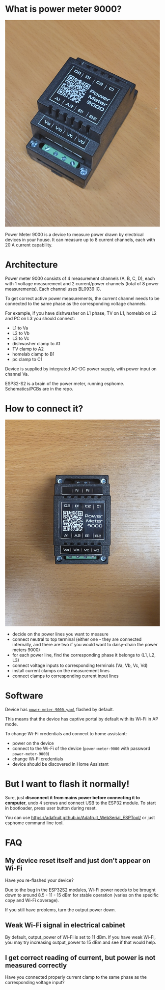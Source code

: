 # What is power meter 9000?

![isometric view](docs/isometric.jpg)

Power Meter 9000 is a device to measure power drawn by electrical devices in your house. It can measure up to 8 current channels, each with 20 A current capability.

# Architecture

Power meter 9000 consists of 4 measurement channels (A, B, C, D), each with 1 voltage measurement and 2 current/power channels (total of 8 power measurements). Each channel uses BL0939 IC.

To get correct active power measurements, the current channel needs to be connected to the same phase as the corresponding voltage channels.

For example, if you have dishwasher on L1 phase, TV on L1, homelab on L2 and PC on L3 you should connect:
 - L1 to Va
 - L2 to Vb
 - L3 to Vc
 - dishwasher clamp to A1
 - TV clamp to A2
 - homelab clamp to B1
 - pc clamp to C1

Device is supplied by integrated AC-DC power supply, with power input on channel Va.

ESP32-S2 is a brain of the power meter, running esphome. Schematics/PCBs are in the repo.

# How to connect it?

![top view](docs/top.jpg)

 - decide on the power lines you want to measure
 - connect neutral to top terminal (either one - they are connected internally, and there are two if you would want to daisy-chain the power meters 9000)
 - for each power line, find the corresponding phase it belongs to (L1, L2, L3)
 - connect voltage inputs to corresponding terminals (Va, Vb, Vc, Vd)
 - install current clamps on the measurement lines
 - connect clamps to corresponding current input lines

# Software

Device has [`power-meter-9000.yaml`](esphome/power-meter-9000.yaml) flashed by default.

This means that the device has captive portal by default with its Wi-Fi in AP mode.

To change Wi-Fi credentials and connect to home assistant:
 - power on the device
 - connect to the Wi-Fi of the device (`power-meter-9000` with password `power-meter-9000`)
 - change Wi-Fi credentials
 - device should be discovered in Home Assistant

# But I want to flash it normally!

Sure, just **disconnect it from mains power before connecting it to computer**, undo 4 screws and connect USB to the ESP32 module. To start in bootloader, press user button during reset.

You can use https://adafruit.github.io/Adafruit_WebSerial_ESPTool/ or just esphome command line tool.

# FAQ

## My device reset itself and just don't appear on Wi-Fi

Have you re-flashed your device?

Due to the bug in the ESP32S2 modules, Wi-Fi power needs to be brought down to around 8.5 - 11 - 15 dBm for stable operation (varies on the specific copy and Wi-Fi coverage).

If you still have problems, turn the output power down.

## Weak Wi-Fi signal in electrical cabinet

By default, output_power of Wi-Fi is set to 11 dBm. If you have weak Wi-Fi, you may try increasing output_power to 15 dBm and see if that would help.

## I get correct reading of current, but power is not measured correctly

Have you connected properly current clamp to the same phase as the corresponding voltage input?
